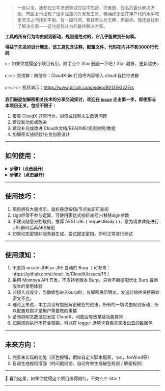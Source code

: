 > 一直以来，我都在思考渗透测试过程中加密、防重放、签名的最优解决方案，市面上也出现了很多成熟的方案及工具，但始终无法在用户代码水平和更灵活之间找到平衡。有一段时间，我甚至认为无解，但最终，我还是找到了解决方案——这也是我认为的最终解决方案。

**工具的所有行为均由规则驱动，规则是绝对的，它几乎能做到任何事。**

**得益于先进的设计理念，该工具包含注释，配置文件，代码在内共不到3000行代码**

👉 如果你觉得这个项目有用，顺手点个 Star 鼓励一下吧！Star 越多，更新越快~

👉👉 交流群：微信号：CloudX-jie 打招呼内容输入 cloud 我拉你进群

👉👉👉 视频演示：https://www.bilibili.com/video/BV13EjGz2Ers

**我们鼓励加解密相关技术的分享交流探讨，欢迎在 [issue](https://github.com/cloud-jie/CloudX/issues/new/choose) 走出第一步，即使那与本项目无关，包括不限于：**
  1. 报告 CloudX 异常行为、崩溃或规则未生效等问题
  2. 建议新功能或改进
  3. 建议补充或改进 CloudX文档/README/规则说明/教程
  4. 加解密实战经验/业务加密设计
---

## 如何使用：
<details>
<summary><strong>步骤1（点击展开）</strong></summary>

![image](./images/417664051-5f3a0453-f3c0-4ac2-a2a4-a56e66118d96.png)

</details>

<details>
<summary><strong>步骤2（点击展开）</strong></summary>

![FnGmEPRISjpE8nAUYFvrsr-FeU0A](./images/417638223-d980da24-3f01-4394-a496-6145ba5a2762.jpg)

</details>

---

## 使用技巧：
1. 项目拥有大量提示，鼠标悬浮按钮/节点处即可查阅
2. sign经常不参与运算，可使用表达式按钮减号(-)移除sign参数
3. 不建议随意分割规则，推荐 AES( URL ( requestBody ) )，意为请求体先进行URL解码后再AES解密
4. 如果动态密钥非服务器生成，尝试固定密钥，即可正常进行测试

---

## 使用须知：

1. 不支持 orcale JDK or JRE 启动的 Burp（ 可参考：https://github.com/cloud-jie/CloudX/issues/16 ）
2. 采用 Montoya API 开发，不支持老版本 Burp，只会不断适配优化 Burp 最新版本的使用体验
3. 非侵入式设计，当数据包进入burp时，仅解密展示明文，发送时始终保持原始密文不变。
4. 理论上来说，本工具没有加密解密破签的说法，所有的一切均由规则驱动，所以配置规则才是用户需要做的事情
5. 请勿将明文数据包发往 CloudX，可能会导致某些功能异常
6. 如果规则执行不符合预期，可以在 logger 选项卡查看真实发出去的数据包

---

## 未来方向：

1. 完善未实现的功能（灰色按钮，例如自定义脚本配置，rpc，forWord等）
2. 自动生成规则增强（时间戳规则、自动穷举生成破签规则 / 解密规则）

---

🌟 看到这里，如果你觉得这个项目值得期待，不妨点个 Star！

---
